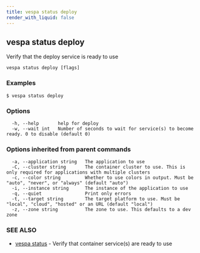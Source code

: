 ```yaml
---
title: vespa status deploy
render_with_liquid: false
---
```


## vespa status deploy

Verify that the deploy service is ready to use

```
vespa status deploy [flags]
```

### Examples

```
$ vespa status deploy
```

### Options

```
  -h, --help       help for deploy
  -w, --wait int   Number of seconds to wait for service(s) to become ready. 0 to disable (default 0)
```

### Options inherited from parent commands

```
  -a, --application string   The application to use
  -C, --cluster string       The container cluster to use. This is only required for applications with multiple clusters
  -c, --color string         Whether to use colors in output. Must be "auto", "never", or "always" (default "auto")
  -i, --instance string      The instance of the application to use
  -q, --quiet                Print only errors
  -t, --target string        The target platform to use. Must be "local", "cloud", "hosted" or an URL (default "local")
  -z, --zone string          The zone to use. This defaults to a dev zone
```

### SEE ALSO

* [vespa status](vespa_status.html)	 - Verify that container service(s) are ready to use

